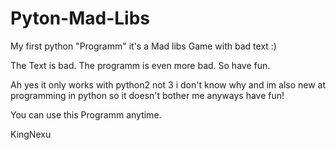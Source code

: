 # Pyton-Mad-Libs
My first python "Programm" it's a Mad libs Game with bad text :)

The Text is bad.
The programm is even more bad.
So have fun.

Ah yes it only works with python2 not 3 i don't know why and im also new at programming in python so it doesn't bother me anyways have fun!

You can use this Programm anytime.


KingNexu
